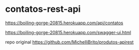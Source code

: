 # contatos-rest-api

https://boiling-gorge-20815.herokuapp.com/api/contatos

https://boiling-gorge-20815.herokuapp.com/swagger-ui.html

repo original
https://github.com/MichelliBrito/produtos-apirest
